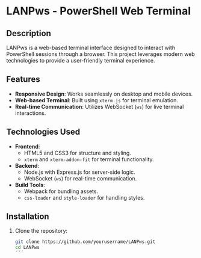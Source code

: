 # LANPws - PowerShell Web Terminal

## Description
LANPws is a web-based terminal interface designed to interact with PowerShell sessions through a browser. This project leverages modern web technologies to provide a user-friendly terminal experience.

## Features
- **Responsive Design**: Works seamlessly on desktop and mobile devices.
- **Web-based Terminal**: Built using `xterm.js` for terminal emulation.
- **Real-time Communication**: Utilizes WebSocket (`ws`) for live terminal interactions.

## Technologies Used
- **Frontend**:
  - HTML5 and CSS3 for structure and styling.
  - `xterm` and `xterm-addon-fit` for terminal functionality.
- **Backend**:
  - Node.js with Express.js for server-side logic.
  - WebSocket (`ws`) for real-time communication.
- **Build Tools**:
  - Webpack for bundling assets.
  - `css-loader` and `style-loader` for handling styles.

## Installation

1. Clone the repository:
   ```bash
   git clone https://github.com/yourusername/LANPws.git
   cd LANPws
   ´´´
